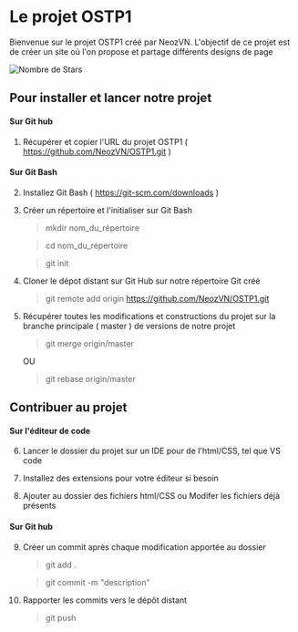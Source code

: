 # Le projet OSTP1

Bienvenue sur le projet OSTP1 créé par NeozVN. 
L'objectif de ce projet est de créer un site où l'on propose et partage différents designs de page

![Nombre de Stars](https://img.shields.io/github/stars/NeozVN/OSTP1?style=for-the-badge)

## Pour installer et lancer notre projet 

#### Sur Git hub 

1. Récupérer et copier l'URL du projet OSTP1 ( https://github.com/NeozVN/OSTP1.git )

#### Sur Git Bash

2. Installez Git Bash ( https://git-scm.com/downloads )

3. Créer un répertoire et l'initialiser sur Git Bash
    >mkdir nom_du_répertoire

    >cd nom_du_répertoire
    
    >git init

4. Cloner le dépot distant sur Git Hub sur notre répertoire Git créé
    >git remote add origin https://github.com/NeozVN/OSTP1.git

5. Récupérer toutes les modifications et constructions du projet sur la branche principale ( master ) de versions de notre projet 
    > git merge origin/master
 
    OU 

    > git rebase origin/master

## Contribuer au projet 

#### Sur l'éditeur de code 

6. Lancer le dossier du projet sur un IDE pour de l'html/CSS, tel que VS code 

7. Installez des extensions pour votre éditeur si besoin

8. Ajouter au dossier des fichiers html/CSS ou Modifer les fichiers déjà présents 

#### Sur Git hub 

9. Créer un commit après chaque modification apportée au dossier 
    > git add .

    > git commit -m "description" 

10. Rapporter les commits vers le dépôt distant 
    > git push 

